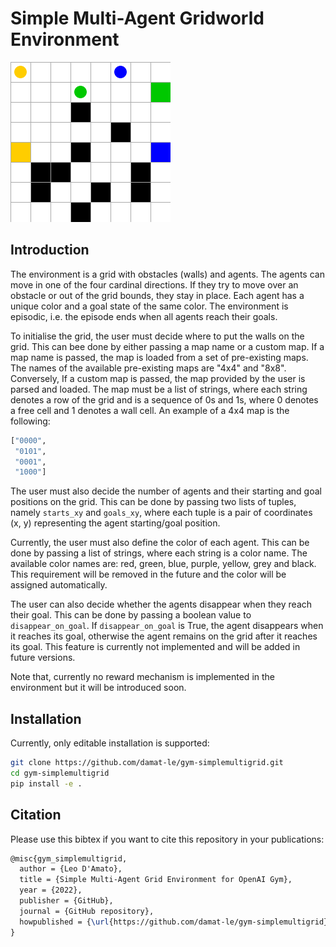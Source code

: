 # Simple Multi-Agent Gridworld Environment

![](img/movie.gif)

## Introduction

The environment is a grid with obstacles (walls) and agents. The agents can move in one of the four cardinal directions. If they try to move over an obstacle or out of the grid bounds, they stay in place. Each agent has a unique color and a goal state of the same color. The environment is episodic, i.e. the episode ends when all agents reach their goals.

To initialise the grid, the user must decide where to put the walls on the grid. This can bee done by either passing a map name or a custom map. If a map name is passed, the map is loaded from a set of pre-existing maps. The names of the available pre-existing maps are "4x4" and "8x8". Conversely, If a custom map is passed, the map provided by the user is parsed and loaded. The map must be a list of strings, where each string denotes a row of the grid and is a sequence of 0s and 1s, where 0 denotes a free cell and 1 denotes a wall cell. An example of a 4x4 map is the following:

```python
["0000", 
 "0101", 
 "0001", 
 "1000"]
``` 

The user must also decide the number of agents and their starting and goal positions on the grid. This can be done by passing two lists of tuples, namely `starts_xy` and `goals_xy`, where each tuple is a pair of coordinates (x, y) representing the agent starting/goal position. 

Currently, the user must also define the color of each agent. This can be done by passing a list of strings, where each string is a color name. The available color names are: red, green, blue, purple, yellow, grey and black. This requirement will be removed in the future and the color will be assigned automatically.

The user can also decide whether the agents disappear when they reach their goal. This can be done by passing a boolean value to `disappear_on_goal`. If `disappear_on_goal` is True, the agent disappears when it reaches its goal, otherwise the agent remains on the grid after it reaches its goal. This feature is currently not implemented and will be added in future versions.

Note that, currently no reward mechanism is implemented in the environment but it will be introduced soon.

## Installation

<!---
To install SimpleGrid, you can either use pip

```bash
pip install gym-simplemultigrid
```

or you can clone the repository and run an editable installation

```bash
git clone https://github.com/damat-le/gym-simplemultigrid.git
cd gym-simplemultigrid
pip install -e .
```
--->

Currently, only editable installation is supported:

```bash
git clone https://github.com/damat-le/gym-simplemultigrid.git
cd gym-simplemultigrid
pip install -e .
```

## Citation

Please use this bibtex if you want to cite this repository in your publications:

```tex
@misc{gym_simplemultigrid,
  author = {Leo D'Amato},
  title = {Simple Multi-Agent Grid Environment for OpenAI Gym},
  year = {2022},
  publisher = {GitHub},
  journal = {GitHub repository},
  howpublished = {\url{https://github.com/damat-le/gym-simplemultigrid}},
}
```

<!---
## Getting Started

Basic usage options:

```python
import gym 
import gym_simplegrid

# Load the default 8x8 map
env = gym.make('SimpleGrid-8x8-v0')

# Load the default 4x4 map
env = gym.make('SimpleGrid-4x4-v0')

# Load a random map
env = gym.make('SimpleGrid-v0')

# Load a custom map with multiple starting states
# At the beginning of each episode a new starting state will be sampled
my_desc = [
        "SEEEEEES",
        "EEESEEES",
        "WEEWEEEE",
        "EEEEEWEG",
    ]
env = gym.make('SimpleGrid-v0', desc=my_desc)

# Set custom rewards and introduce noise
# The agent will move in the intended direction with probability 1-p_noise
my_reward_map = {
        b'E': -1.0,
        b'S': -0.0,
        b'W': -5.0,
        b'G': 5.0,
    }
env = gym.make('SimpleGrid-8x8-v0', reward_map=my_reward_map, p_noise=.4)
```

Example with rendering:

```python
import gym 
import gym_simplegrid

env = gym.make('SimpleGrid-8x8-v0')
observation = env.reset()
T = 50
for _ in range(T):
    action = env.action_space.sample()
    env.render()
    observation, reward, done, info = env.step(action)
    if done:
        observation = env.reset()
env.close()
```
--->
